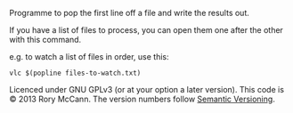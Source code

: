 Programme to pop the first line off a file and write the results out.

If you have a list of files to process, you can open them one after the other with this command.

e.g. to watch a list of files in order, use this:

    vlc $(popline files-to-watch.txt)

Licenced under GNU GPLv3 (or at your option a later version). This code is © 2013 Rory McCann.
The version numbers follow [Semantic Versioning](http://semver.org/).

